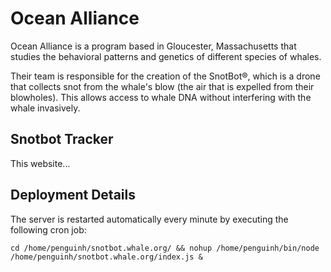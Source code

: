 # Ocean Alliance

Ocean Alliance is a program based in Gloucester, Massachusetts that studies the behavioral patterns and genetics of different species of whales.

Their team is responsible for the creation of the SnotBot&reg;, which is a drone that collects snot from the whale's blow (the air that is expelled from their blowholes). This allows access to whale DNA without interfering with the whale invasively.

## Snotbot Tracker

This website...

## Deployment Details

The server is restarted automatically every minute by executing the following cron job:

```
cd /home/penguinh/snotbot.whale.org/ && nohup /home/penguinh/bin/node /home/penguinh/snotbot.whale.org/index.js &
```